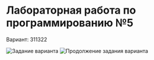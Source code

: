 # Лабораторная работа по программированию №5

Вариант: 311322

![Задание варианта](https://github.com/slamach/prog-lab5/blob/master/doc/task.png?raw=true)
![Продолжение задания варианта](https://github.com/slamach/prog-lab5/blob/master/doc/task2.png?raw=true)
